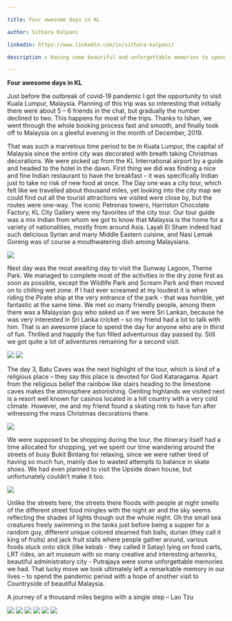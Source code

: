 ```yaml
---

title: Four awesome days in KL

author: Sithara Kalpani

linkedin: https://www.linkedin.com/in/sithara-kalpani/

description : Having some beautiful and unforgettable memories to spend the lockdown period fills oneself with a bit of satisfaction. Just before the outbreak of covid-19 pandemic I got the opportunity to visit Kuala Lumpur, Malaysia with one of my friends. Here are few of the highlights of our wonderful journey.

---
```


**Four awesome days in KL**
 
Just before the outbreak of covid-19 pandemic I got the opportunity to visit Kuala Lumpur, Malaysia. Planning of this trip was so interesting that initially there were about 5 – 6 friends in the chat, but gradually the number declined to two. This happens for most of the trips. Thanks to Ishan, we went through the whole booking process fast and smooth, and finally took off to Malaysia on a gleeful evening in the month of December, 2019.

That was such a marvelous time period to be in Kuala Lumpur, the capital of Malaysia since the entire city was decorated with breath taking Christmas decorations. We were picked up from the KL International airport by a guide and headed to the hotel in the dawn. First thing we did was finding a nice and fine Indian restaurant to have the breakfast – it was specifically Indian just to take no risk of new food at once. The Day one was a city tour, which felt like we travelled about thousand miles, yet looking into the city map we could find out all the tourist attractions we visited were close by, but the routes were one-way. The iconic Petronas towers, Harriston Chocolate Factory, KL City Gallery were my favorites of the city tour. Our tour guide was a mix Indian from whom we got to know that Malaysia is the home for a variety of nationalities, mostly from around Asia. Layali El Sham indeed had such delicious Syrian and many Middle Eastern cuisine, and Nasi Lemak Goreng was of course a mouthwatering dish among Malaysians.

<img src="/img/sk_1_2021_09_23.jpg"/>

Next day was the most awaiting day to visit the Sunway Lagoon, Theme Park. We managed to complete most of the activities in the dry zone first as soon as possible, except the Wildlife Park and Scream Park and then moved on to chilling wet zone. If I had ever screamed at my loudest it is when riding the Pirate ship at the very entrance of the park - that was horrible, yet fantastic at the same time. We met so many friendly people, among them there was a Malaysian guy who asked us if we were Sri Lankan, because he was very interested in Sri Lanka cricket – so my friend had a lot to talk with him. That is an awesome place to spend the day for anyone who are in thirst of fun. Thrilled and happily the fun filled adventurous day passed by. Still we got quite a lot of adventures remaining for a second visit.

<img src="/img/sk_2_2021_09_23.jpg"/>

<img src="/img/sk_3_2021_09_23.jpg"/>

The day 3, Batu Caves was the next highlight of the tour, which is kind of a religious place – they say this place is devoted for God Kataragama. Apart from the religious belief the rainbow like stairs heading to the limestone caves makes the atmosphere astonishing. Genting highlands we visited next is a resort well known for casinos located in a hill country with a very cold climate. However, me and my friend found a skating rink to have fun after witnessing the mass Christmas decorations there.

<img src="/img/sk_4_2021_09_23.png"/>

We were supposed to be shopping during the tour, the itinerary itself had a time allocated for shopping, yet we spent our time wandering around the streets of busy Bukit Bintang for relaxing, since we were rather tired of having so much fun, mainly due to wasted attempts to balance in skate shoes. We had even planned to visit the Upside down house, but unfortunately couldn’t make it too. 

<img src="/img/sk_5_2021_09_23.jpg"/>

Unlike the streets here, the streets there floods with people at night smells of the different street food mingles with the night air and the sky seems reflecting the shades of lights though out the whole night. Oh the small sea creatures freely swimming in the tanks just before being a supper for a random guy, different unique colored steamed fish balls, durian (they call it king of fruits) and jack fruit stalls where people gather around, various foods stuck onto stick (like kebab - they called it Satay) lying on food carts, LRT rides, an art museum with so many creative and interesting artworks, beautiful administratory city - Putrajaya were some unforgettable memories we had. That lucky move we took ultimately left a remarkable memory in our lives – to spend the pandemic period with a hope of another visit to Countryside of beautiful Malaysia.

A journey of a thousand miles begins with a single step – Lao Tzu

<img src="/img/sk_6_2021_09_23.jpg"/>

<img src="/img/sk_7_2021_09_23.png"/>

<img src="/img/sk_8_2021_09_23.jpg"/>

<img src="/img/sk_9_2021_09_23.jpg"/>

<img src="/img/sk_10_2021_09_23.jpg"/>

<img src="/img/sk_11_2021_09_23.jpg"/>

